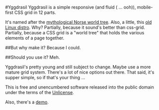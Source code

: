 #Yggdrasil
Yggdrasil is a simple responsive (and fluid ( ... ooh)), mobile-
first CSS grid in 12 parts. 

It's named after the [mythological Norse world tree](https://en.wikipedia.org/wiki/Yggdrasil). 
Also, a little, this [old Linux distro](https://en.wikipedia.org/wiki/Yggdrasil_Linux/GNU/X).
Why? Partially, because it sound's better than css-grid. Partially,
because a CSS grid is a "world tree" that holds the various elements of
a page together.

##But why make it?
Because I could.

##Should you use it?
Meh. 

Yggdrasil's pretty young and still subject to change. Maybe use a more 
mature grid system. There's a lot of nice options out there. That said,
it's supper simple, so if that's your thing ...
  
This is free and unencumbered software released into the public domain
under the terms of the [Unlicense](http://unlicense.org).

Also, there's a [demo](http://www.sometimes-i.com/code/yggdrasil/demo.html).
